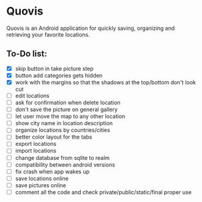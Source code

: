 # Quovis
Quovis is an Android application for quickly saving, organizing and retrieving your favorite locations.

## To-Do list:
- [x] skip button in take picture step
- [x] button add categories gets hidden
- [x] work with the margins so that the shadows at the top/bottom don't look cut
- [ ] edit locations
- [ ] ask for confirmation when delete location
- [ ] don't save the picture on general gallery
- [ ] let user move the map to any other location
- [ ] show city name in location description
- [ ] organize locations by countries/cities
- [ ] better color layout for the tabs
- [ ] export locations
- [ ] import locations
- [ ] change database from sqlite to realm
- [ ] compatibility between android versions
- [ ] fix crash when app wakes up
- [ ] save locations online
- [ ] save pictures online
- [ ] comment all the code and check private/public/static/final proper use
